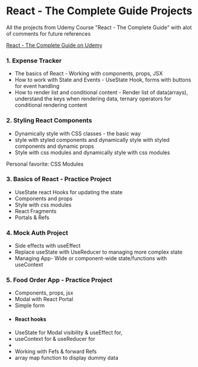 # React - The Complete Guide Projects
All the projects from Udemy Course "React - The Complete Guide" with alot of comments for future references

[React - The Complete Guide on Udemy](https://www.udemy.com/course/react-the-complete-guide-incl-redux/)

### 1. Expense Tracker

* The basics of React - Working with components, props, JSX
* How to work with State and Events - UseState Hook, forms with buttons for event handling
* How to render list and conditional content - Render list of data(arrays), understand the keys when rendering data, ternary operators for conditional rendering content

### 2. Styling React Components

* Dynamically style with CSS classes - the basic way
* style with styled components and dynamically style with styled components and dynamic props
* Style with css modules and dynamically style with css modules

Personal favorite: CSS Modules

### 3. Basics of React - Practice Project
* UseState react Hooks for updating the state
* Components and props
* Style with css modules
* React Fragments
* Portals & Refs

### 4. Mock Auth Project

* Side effects with useEffect
* Replace useState with UseReducer to managing more complex state
* Managing App- Wide or component-wide state/functions with useContext

### 5. Food Order App - Practice Project 

* Components, props, jsx
* Modal with React Portal
* Simple form
* #### React hooks
* UseState for Modal visibility & useEffect for, 
* useContext for & useReducer for
* 
* Working with Fefs & forward Refs
* array map function to display dummy data